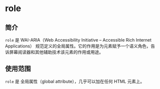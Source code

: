 # role

## 简介

`role` 是 WAI-ARIA（Web Accessibility Initiative – Accessible Rich Internet Applications） 规范定义的全局属性。它的作用是为元素赋予一个语义角色，告诉屏幕阅读器和其他辅助技术该元素的作用或用途。

## 使用范围

`role` 是 全局属性（global attribute），几乎可以加在任何 HTML 元素上。
